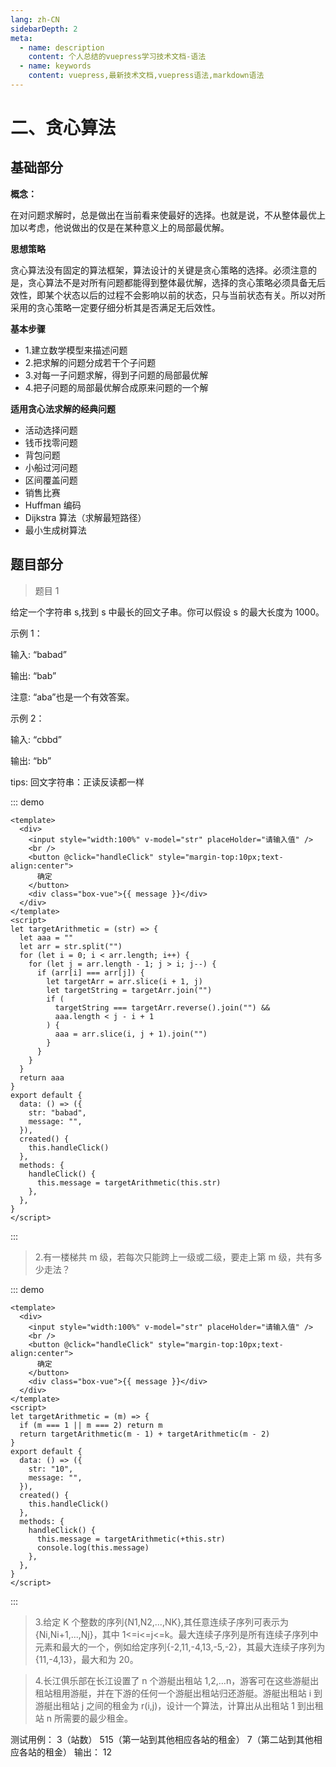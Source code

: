 ```yaml
---
lang: zh-CN
sidebarDepth: 2
meta:
  - name: description
    content: 个人总结的vuepress学习技术文档-语法
  - name: keywords
    content: vuepress,最新技术文档,vuepress语法,markdown语法
---
```


# 二、贪心算法

## 基础部分

**概念：**

在对问题求解时，总是做出在当前看来使最好的选择。也就是说，不从整体最优上加以考虑，他说做出的仅是在某种意义上的局部最优解。

**思想策略**

贪心算法没有固定的算法框架，算法设计的关键是贪心策略的选择。必须注意的是，贪心算法不是对所有问题都能得到整体最优解，选择的贪心策略必须具备无后效性，即某个状态以后的过程不会影响以前的状态，只与当前状态有关。所以对所采用的贪心策略一定要仔细分析其是否满足无后效性。

**基本步骤**

- 1.建立数学模型来描述问题
- 2.把求解的问题分成若干个子问题
- 3.对每一子问题求解，得到子问题的局部最优解
- 4.把子问题的局部最优解合成原来问题的一个解

**适用贪心法求解的经典问题**

- 活动选择问题
- 钱币找零问题
- 背包问题
- 小船过河问题
- 区间覆盖问题
- 销售比赛
- Huffman 编码
- Dijkstra 算法（求解最短路径）
- 最小生成树算法

## 题目部分

> 题目 1

给定一个字符串 s,找到 s 中最长的回文子串。你可以假设 s 的最大长度为 1000。

示例 1：

输入: “babad”

输出: “bab”

注意: “aba”也是一个有效答案。

示例 2：

输入: “cbbd”

输出: “bb”

tips: 回文字符串：正读反读都一样

::: demo

```vue
<template>
  <div>
    <input style="width:100%" v-model="str" placeHolder="请输入值" />
    <br />
    <button @click="handleClick" style="margin-top:10px;text-align:center">
      确定
    </button>
    <div class="box-vue">{{ message }}</div>
  </div>
</template>
<script>
let targetArithmetic = (str) => { 
  let aaa = ""
  let arr = str.split("")
  for (let i = 0; i < arr.length; i++) {
    for (let j = arr.length - 1; j > i; j--) {
      if (arr[i] === arr[j]) {
        let targetArr = arr.slice(i + 1, j)
        let targetString = targetArr.join("")
        if (
          targetString === targetArr.reverse().join("") &&
          aaa.length < j - i + 1
        ) {
          aaa = arr.slice(i, j + 1).join("")
        }
      }
    }
  }
  return aaa
}
export default {
  data: () => ({
    str: "babad",
    message: "",
  }),
  created() {
    this.handleClick()
  },
  methods: {
    handleClick() {
      this.message = targetArithmetic(this.str)
    },
  },
}
</script>
```

:::

> 2.有一楼梯共 m 级，若每次只能跨上一级或二级，要走上第 m 级，共有多少走法？

::: demo

```vue
<template>
  <div>
    <input style="width:100%" v-model="str" placeHolder="请输入值" />
    <br />
    <button @click="handleClick" style="margin-top:10px;text-align:center">
      确定
    </button>
    <div class="box-vue">{{ message }}</div>
  </div>
</template>
<script>
let targetArithmetic = (m) => {
  if (m === 1 || m === 2) return m
  return targetArithmetic(m - 1) + targetArithmetic(m - 2)
}
export default {
  data: () => ({
    str: "10",
    message: "",
  }),
  created() {
    this.handleClick()
  },
  methods: {
    handleClick() {
      this.message = targetArithmetic(+this.str)
      console.log(this.message)
    },
  },
}
</script>
```

:::

> 3.给定 K 个整数的序列{N1,N2,...,NK},其任意连续子序列可表示为{Ni,Ni+1,...,Nj}，其中 1<=i<=j<=k。最大连续子序列是所有连续子序列中元素和最大的一个，例如给定序列{-2,11,-4,13,-5,-2}，其最大连续子序列为{11,-4,13}，最大和为 20。

> 4.长江俱乐部在长江设置了 n 个游艇出租站 1,2,…n，游客可在这些游艇出租站租用游艇，并在下游的任何一个游艇出租站归还游艇。游艇出租站 i 到游艇出租站 j 之间的租金为 r(i,j)，设计一个算法，计算出从出租站 1 到出租站 n 所需要的最少租金。

测试用例：
3（站数）
515（第一站到其他相应各站的租金）
7（第二站到其他相应各站的租金）
输出： 12
